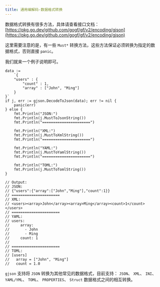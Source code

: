 ```yaml
---
title: 通用编解码-数据格式转换
---
```


数据格式转换有很多方法，具体请查看接口文档： [https://pkg.go.dev/github.com/gogf/gf/v2/encoding/gjson](https://pkg.go.dev/github.com/gogf/gf/v2/encoding/gjson)

这里需要注意的是，有一些 `Must*` 转换方法，这些方法保证必须转换为指定的数据格式，否则直接 `panic`。

我们就来一个例子说明即可。

```
data :=
    `{
    "users" : {
        "count" : 1,
        "array" : ["John", "Ming"]
    }
}`
if j, err := gjson.DecodeToJson(data); err != nil {
    panic(err)
} else {
    fmt.Println("JSON:")
    fmt.Println(j.MustToJsonString())
    fmt.Println("======================")

    fmt.Println("XML:")
    fmt.Println(j.MustToXmlString())
    fmt.Println("======================")

    fmt.Println("YAML:")
    fmt.Println(j.MustToYamlString())
    fmt.Println("======================")

    fmt.Println("TOML:")
    fmt.Println(j.MustToTomlString())
}

// Output:
// JSON:
// {"users":{"array":["John","Ming"],"count":1}}
// ======================
// XML:
// <users><array>John</array><array>Ming</array><count>1</count></users>
// ======================
// YAML:
// users:
//     array:
//       - John
//       - Ming
//     count: 1
//
// ======================
// TOML:
// [users]
//   array = ["John", "Ming"]
//   count = 1.0
```

`gjson` 支持将 `JSON` 转换为其他常见的数据格式，目前支持： `JSON`、 `XML`、 `INI`、 `YAML/YML`、 `TOML`、 `PROPERTIES`、 `Struct` 数据格式之间的相互转换。